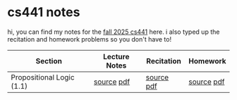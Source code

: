 # cs441 notes

hi, you can find my notes for the
[fall 2025 cs441](https://nineil.github.io/courses/fall25_cs441/) here. i also
typed up the recitation and homework problems so you don't have to!

| Section                   | Lecture Notes                                                                                                                                    | Recitation                                                                                                                               | Homework                                                                                                                              |
| ------------------------- | ------------------------------------------------------------------------------------------------------------------------------------------------ | ---------------------------------------------------------------------------------------------------------------------------------------- | ------------------------------------------------------------------------------------------------------------------------------------- |
| Propositional Logic (1.1) | [source](https://github.com/drnfns/cs441/blob/trunk/lec/proplogic.typ) [pdf](https://drnfns.github.io/cs441/pdfs/proplogic.pdf) | [source](https://github.com/drnfns/cs441/blob/trunk/rec/rec_1.typ) [pdf](https://drnfns.github.io/cs441/pdfs/rec_1.pdf) | [source](https://github.com/drnfns/cs441/blob/trunk/hw/hw_1.typ) [pdf](https://drnfns.github.io/cs441/pdfs/hw_1.pdf) |
